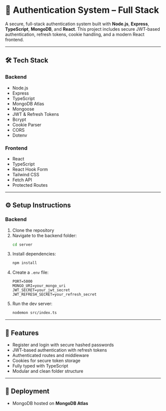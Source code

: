 # 🔐 Authentication System – Full Stack

A secure, full-stack authentication system built with **Node.js**, **Express**, **TypeScript**, **MongoDB**, and **React**. This project includes secure JWT-based authentication, refresh tokens, cookie handling, and a modern React frontend.

---

## 🛠 Tech Stack

### Backend
- Node.js
- Express
- TypeScript
- MongoDB Atlas
- Mongoose
- JWT & Refresh Tokens
- Bcrypt
- Cookie Parser
- CORS
- Dotenv

### Frontend
- React
- TypeScript
- React Hook Form
- Tailwind CSS
- Fetch API
- Protected Routes

---



## ⚙️ Setup Instructions

### Backend

1. Clone the repository  
2. Navigate to the backend folder:
   ```bash
   cd server
   ```
3. Install dependencies:
   ```bash
   npm install
   ```
4. Create a `.env` file:
   ```env
   PORT=5000
   MONGO_URI=your_mongo_uri
   JWT_SECRET=your_jwt_secret
   JWT_REFRESH_SECRET=your_refresh_secret
   ```
5. Run the dev server:
   ```bash
   nodemon src/index.ts
   ```

---

## 🔐 Features

- Register and login with secure hashed passwords
- JWT-based authentication with refresh tokens
- Authenticated routes and middleware
- Cookies for secure token storage
- Fully typed with TypeScript
- Modular and clean folder structure

---

## 🚀 Deployment

- MongoDB hosted on **MongoDB Atlas**
  
